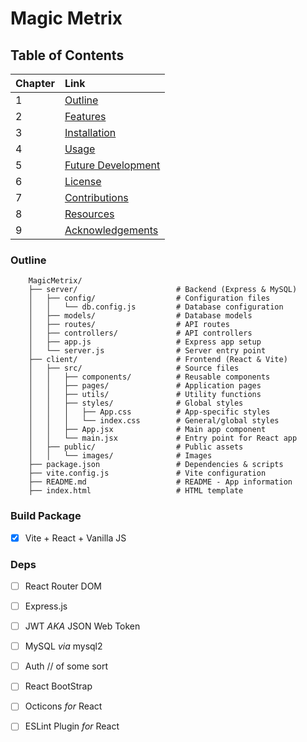 # Magic Metrix



## Table of Contents

|Chapter |Link         |
| :---   |    :----    |
| 1      | [Outline](#OUTLINE)|
| 2      | [Features](#FEATURES)|
| 3      | [Installation](#INSTALLATION)|
| 4      | [Usage](#USAGE)|
| 5      | [Future Development](#FUTURE-DEVELOPMENT)|
| 6      | [License](#LICENSE)|
| 7      | [Contributions](#CONTRIBUTIONS)|
| 8      | [Resources](#RESOURCES)|
| 9      | [Acknowledgements](#ACKNOWLEDGEMENTS)|

### Outline
        MagicMetrix/
        ├── server/                      # Backend (Express & MySQL)
        │   ├── config/                  # Configuration files
        │   │   └── db.config.js         # Database configuration
        │   ├── models/                  # Database models
        │   ├── routes/                  # API routes
        │   ├── controllers/             # API controllers
        │   ├── app.js                   # Express app setup
        │   └── server.js                # Server entry point
        ├── client/                      # Frontend (React & Vite)
        │   ├── src/                     # Source files
        │   │   ├── components/          # Reusable components
        │   │   ├── pages/               # Application pages
        │   │   ├── utils/               # Utility functions
        │   │   ├── styles/              # Global styles
        │   │   │   ├── App.css          # App-specific styles
        │   │   │   └── index.css        # General/global styles
        │   │   ├── App.jsx              # Main app component
        │   │   └── main.jsx             # Entry point for React app
        │   ├── public/                  # Public assets
        │   │   └── images/              # Images
        ├── package.json                 # Dependencies & scripts
        ├── vite.config.js               # Vite configuration
        ├── README.md                    # README - App information
        ├── index.html                   # HTML template

### Build Package

- [x] Vite + React + Vanilla JS

### Deps

- [ ] React Router DOM
- [ ] Express.js
- [ ] JWT _AKA_ JSON Web Token
- [ ] MySQL _via_ mysql2
- [ ] Auth // of some sort

- [ ] React BootStrap
- [ ] Octicons _for_ React
- [ ] ESLint Plugin _for_ React

